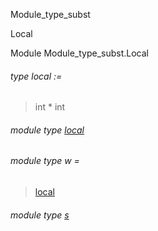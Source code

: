 Module_type_subst

Local

Module Module_type_subst.Local

<a id="type-local"></a>

###### type local :=

> int * int


<a id="module-type-local"></a>

###### module type [local](Module_type_subst.Local.module-type-local.md)

<a id="module-type-w"></a>

###### module type w =

> [local](Module_type_subst.Local.module-type-local.md)


<a id="module-type-s"></a>

###### module type [s](Module_type_subst.Local.module-type-s.md)